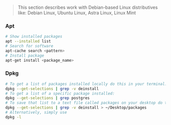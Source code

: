 > This section describes work with Debian-based Linux distributives like:
> Debian Linux, Ubuntu Linux, Astra Linux, Linux Mint

### Apt
```bash
# Show installed packages
apt --installed list
# Search for software
apt-cache search <pattern>
# Install package
apt-get install <package_name>
```
### Dpkg 
```bash
# To get a list of packages installed locally do this in your terminal:
dpkg --get-selections | grep -v deinstall
# To get a list of a specific package installed:
dpkg --get-selections | grep postgres
# To save that list to a text file called packages on your desktop do this in your terminal:
dpkg --get-selections | grep -v deinstall > ~/Desktop/packages
# Alternatively, simply use
dpkg -l
```